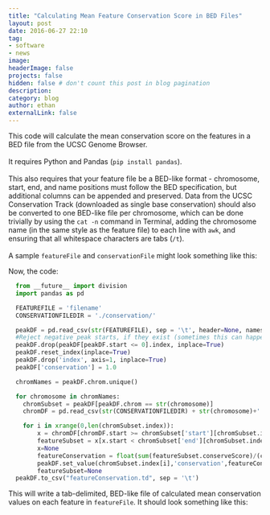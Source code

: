 ```yaml
---
title: "Calculating Mean Feature Conservation Score in BED Files"
layout: post
date: 2016-06-27 22:10
tag:
- software
- news
image:
headerImage: false
projects: false
hidden: false # don't count this post in blog pagination
description:
category: blog
author: ethan
externalLink: false
---
```


This code will calculate the mean conservation score on the features in a BED file from the UCSC Genome Browser.
<br>
<br>
It requires Python and Pandas (`pip install pandas`).
<br>
<br>
This also requires that your feature file be a BED-like format - chromosome, start, end, and name positions must follow the BED specification, but additional columns can be appended and preserved. Data from the UCSC Conservation Track (downloaded as single base conservation) should also be converted to one BED-like file per chromosome, which can be done trivially by using the `cat -n` command in Terminal, adding the chromosome name (in the same style as the feature file) to each line with `awk`, and ensuring that all whitespace characters are tabs (`/t`).
<br>
<br>
A sample `featureFile` and `conservationFile` might look something like this:
<script src="https://gist.github.com/ethanagbaker/dc7bc62a413cbbc32bbf944125845afd.js"></script>

Now, the code:

```python
  from __future__ import division
  import pandas as pd

  FEATUREFILE = 'filename'
  CONSERVATIONFILEDIR = './conservation/'

  peakDF = pd.read_csv(str(FEATUREFILE), sep = '\t', header=None, names=['chrom','start','end','name','enrichmentVal'])
  #Reject negative peak starts, if they exist (sometimes this can happen w/ MACS)
  peakDF.drop(peakDF[peakDF.start <= 0].index, inplace=True)
  peakDF.reset_index(inplace=True)
  peakDF.drop('index', axis=1, inplace=True)
  peakDF['conservation'] = 1.0

  chromNames = peakDF.chrom.unique()

  for chromosome in chromNames:
    chromSubset = peakDF[peakDF.chrom == str(chromosome)]
    chromDF = pd.read_csv(str(CONSERVATIONFILEDIR) + str(chromosome)+'.bed', sep='\t', header=None, names=['chrom','start','end','conserveScore'])

    for i in xrange(0,len(chromSubset.index)):
	    x = chromDF[chromDF.start >= chromSubset['start'][chromSubset.index[i]]]
	    featureSubset = x[x.start < chromSubset['end'][chromSubset.index[i]]]
	    x=None
	    featureConservation = float(sum(featureSubset.conserveScore)/(chromSubset['end'][chromSubset.index[i]]-chromSubset['start'][chromSubset.index[i]]))
	    peakDF.set_value(chromSubset.index[i],'conservation',featureConservation)
	    featureSubset=None
  peakDF.to_csv("featureConservation.td", sep = '\t')
```

This will write a tab-delimited, BED-like file of calculated mean conservation values on each feature in `featureFile`. It should look something like this:
<script src="https://gist.github.com/ethanagbaker/1749196f79a23687fe4fa6c6f025c0e8.js"></script>
